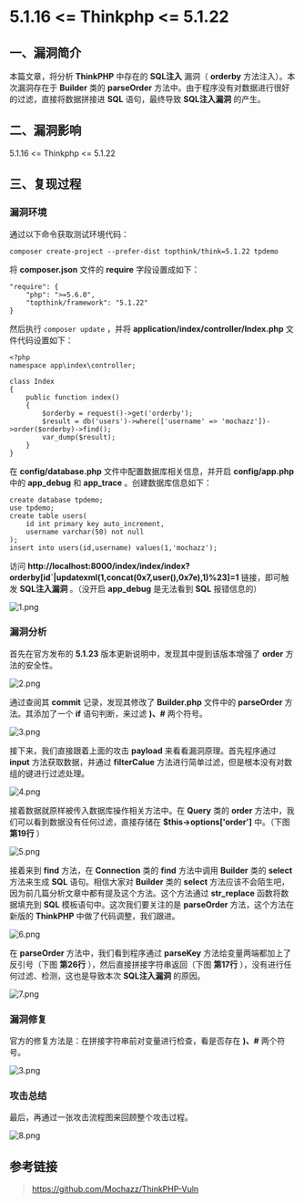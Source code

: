 5.1.16 \<= Thinkphp \<= 5.1.22
==============================

一、漏洞简介
------------

本篇文章，将分析 **ThinkPHP** 中存在的 **SQL注入** 漏洞（ **orderby**
方法注入）。本次漏洞存在于 **Builder** 类的 **parseOrder**
方法中。由于程序没有对数据进行很好的过滤，直接将数据拼接进 **SQL**
语句，最终导致 **SQL注入漏洞** 的产生。

二、漏洞影响
------------

5.1.16 \<= Thinkphp \<= 5.1.22

三、复现过程
------------

### 漏洞环境

通过以下命令获取测试环境代码：

    composer create-project --prefer-dist topthink/think=5.1.22 tpdemo

将 **composer.json** 文件的 **require** 字段设置成如下：

    "require": {
        "php": ">=5.6.0",
        "topthink/framework": "5.1.22"
    }

然后执行 `composer update` ，并将
**application/index/controller/Index.php** 文件代码设置如下：

    <?php
    namespace app\index\controller;

    class Index
    {
        public function index()
        {
            $orderby = request()->get('orderby');
            $result = db('users')->where(['username' => 'mochazz'])->order($orderby)->find();
            var_dump($result);
        }
    }

在 **config/database.php** 文件中配置数据库相关信息，并开启
**config/app.php** 中的 **app\_debug** 和 **app\_trace**
。创建数据库信息如下：

    create database tpdemo;
    use tpdemo;
    create table users(
        id int primary key auto_increment,
        username varchar(50) not null
    );
    insert into users(id,username) values(1,'mochazz');

访问
**http://localhost:8000/index/index/index?orderby\[id\`\|updatexml(1,concat(0x7,user(),0x7e),1)%23\]=1**
链接，即可触发 **SQL注入漏洞** 。（没开启 **app\_debug** 是无法看到
**SQL** 报错信息的）

![1.png](./resource/5.1.16<=Thinkphp<=5.1.22sql注入漏洞/media/rId25.png)

### 漏洞分析

首先在官方发布的 **5.1.23** 版本更新说明中，发现其中提到该版本增强了
**order** 方法的安全性。

![2.png](./resource/5.1.16<=Thinkphp<=5.1.22sql注入漏洞/media/rId27.png)

通过查阅其 **commit** 记录，发现其修改了 **Builder.php** 文件中的
**parseOrder** 方法。其添加了一个 **if** 语句判断，来过滤 **)、\#**
两个符号。

![3.png](./resource/5.1.16<=Thinkphp<=5.1.22sql注入漏洞/media/rId28.png)

接下来，我们直接跟着上面的攻击 **payload** 来看看漏洞原理。首先程序通过
**input** 方法获取数据，并通过 **filterCalue**
方法进行简单过滤，但是根本没有对数组的键进行过滤处理。

![4.png](./resource/5.1.16<=Thinkphp<=5.1.22sql注入漏洞/media/rId29.png)

接着数据就原样被传入数据库操作相关方法中。在 **Query** 类的 **order**
方法中，我们可以看到数据没有任何过滤，直接存储在
**\$this-\>options\[\'order\'\]** 中。（下图 **第19行** ）

![5.png](./resource/5.1.16<=Thinkphp<=5.1.22sql注入漏洞/media/rId30.png)

接着来到 **find** 方法，在 **Connection** 类的 **find** 方法中调用
**Builder** 类的 **select** 方法来生成 **SQL** 语句。相信大家对
**Builder** 类的 **select**
方法应该不会陌生吧，因为前几篇分析文章中都有提及这个方法。这个方法通过
**str\_replace** 函数将数据填充到 **SQL** 模板语句中。这次我们要关注的是
**parseOrder** 方法，这个方法在新版的 **ThinkPHP**
中做了代码调整，我们跟进。

![6.png](./resource/5.1.16<=Thinkphp<=5.1.22sql注入漏洞/media/rId31.png)

在 **parseOrder** 方法中，我们看到程序通过 **parseKey**
方法给变量两端都加上了反引号（下图 **第26行**
），然后直接拼接字符串返回（下图 **第17行**
），没有进行任何过滤、检测，这也是导致本次 **SQL注入漏洞** 的原因。

![7.png](./resource/5.1.16<=Thinkphp<=5.1.22sql注入漏洞/media/rId32.png)

### 漏洞修复

官方的修复方法是：在拼接字符串前对变量进行检查，看是否存在 **)、\#**
两个符号。

![3.png](./resource/5.1.16<=Thinkphp<=5.1.22sql注入漏洞/media/rId34.png)

### 攻击总结

最后，再通过一张攻击流程图来回顾整个攻击过程。

![8.png](./resource/5.1.16<=Thinkphp<=5.1.22sql注入漏洞/media/rId36.png)

参考链接
--------

> https://github.com/Mochazz/ThinkPHP-Vuln
